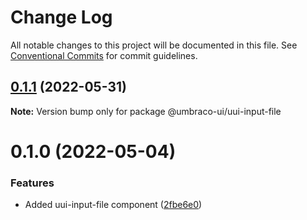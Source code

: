 # Change Log

All notable changes to this project will be documented in this file.
See [Conventional Commits](https://conventionalcommits.org) for commit guidelines.

## [0.1.1](https://github.com/umbraco/Umbraco.UI/compare/@umbraco-ui/uui-input-file@0.1.0...@umbraco-ui/uui-input-file@0.1.1) (2022-05-31)

**Note:** Version bump only for package @umbraco-ui/uui-input-file

# 0.1.0 (2022-05-04)

### Features

- Added uui-input-file component ([2fbe6e0](https://github.com/umbraco/Umbraco.UI/commit/2fbe6e014c232b38eba7224b0d82c6d87c2dd376))

